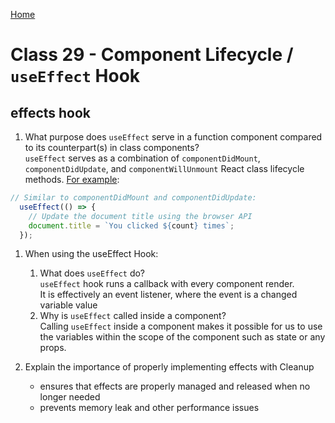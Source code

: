 [Home](/README.md)

# Class 29 - Component Lifecycle / `useEffect` Hook

## effects hook

1. What purpose does `useEffect` serve in a function component compared to its counterpart(s) in class components?  
`useEffect` serves as a combination of `componentDidMount`, `componentDidUpdate`, and `componentWillUnmount` React class lifecycle methods. [For example](https://reactjs.org/docs/hooks-effect.html):
>  
``` js
// Similar to componentDidMount and componentDidUpdate:
  useEffect(() => {
    // Update the document title using the browser API
    document.title = `You clicked ${count} times`;
  });
  ```
>

1. When using the useEffect Hook:
    1. What does `useEffect` do?  
    `useEffect` hook runs a callback with every component render.  
    It is effectively an event listener, where the event is a changed variable value
    1. Why is `useEffect` called inside a component?  
    Calling `useEffect` inside a component makes it possible for us to use the variables within the scope of the component such as state or any props.

1. Explain the importance of properly implementing effects with Cleanup  
    - ensures that effects are properly managed and released when no longer needed
    - prevents memory leak and other performance issues
